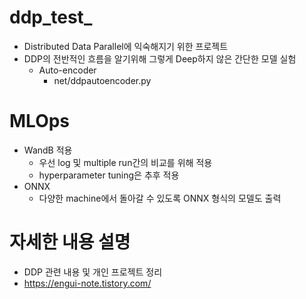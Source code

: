 # ddp_test_
- Distributed Data Parallel에 익숙해지기 위한 프로젝트
- DDP의 전반적인 흐름을 알기위해 그렇게 Deep하지 않은 간단한 모델 실험
  - Auto-encoder
    - net/ddpautoencoder.py

# MLOps
- WandB 적용
  - 우선 log 및 multiple run간의 비교를 위해 적용
  - hyperparameter tuning은 추후 적용
- ONNX  
  - 다양한 machine에서 돌아갈 수 있도록 ONNX 형식의 모델도 출력

# 자세한 내용 설명
- DDP 관련 내용 및 개인 프로젝트 정리
- https://engui-note.tistory.com/
